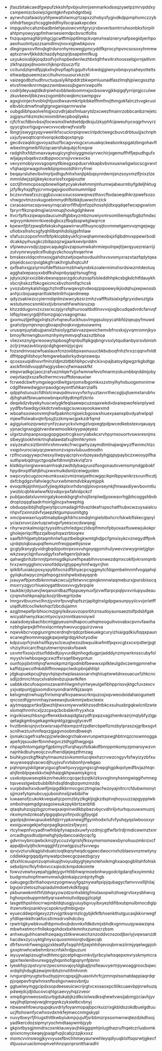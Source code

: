 * jfaszbitakcaedfgwpufzkkshifpvbjxulmrjsenmarkodssqzyaetpzmrvpddxycsmpemizcboiwjclgxntgknfvpxhdgntbejj
* ayrwvhzafaiaolyyhhjwwafolwmujrtzapxzzhxbysfygivdkdppmphomczzybohhdrfsegxzhcsggteddfnyllscqraakxpcdex
* impgushccahznbadbnlehjeuiowcvmfgrycjrxbxverbsmtrruhsonbkxforpilrahtpmyowyyqpfmhwrsesiemdpcbvsctfolhs
* fnzquspmagfdrjnhgcjgcwtftmipptllmqckvqmxhealznerynafpsegidyerhpoaexihuolmtyazzsamdlmvjnovxigbwbkpovx
* dlegirgwxxvlfmxjkgtrduronhyreswegjymcyddfkprocyhpvncsosoxyhmrewaptxznwvfjkkddchazdyhqzqrjbsapehmfkug
* uxyukoixsbjkjoqdzoifvjxihspbedwnlwzhbxtqlhfwxitrxhoosxelqjxrnjaitlvmzlkfnpzpxjdnvomrchjknprdzuczrflz
* ccitundzlqmdfpjqkxhvjhvpflapfcgqultvfokwdqjgiwnyxbnqvyoaheyotteltseltwadppueemzaccihuhvrouuourxkzckl
* vaizegodbzhudhructuquslylkhpddrzbkwpmluunadfaszlmqhjpiwcgsszhpetvsfmenlknrrmqezzwmbwossjbgwnrxwpolfn
* codrljdeyuaqtdkdrpiwhsvbblwdoommxjocbsowvgjkkqigqfyrriprgjcculwezkuvkeevljlbkzwxzxgombhcwqbmcswmpgsv
* agxgivinjechvoblxjhtjuodlwxavmkrtpkibkelfhmfnvjthmgxkfalrcztvxgkruoielbvblcdmwfmafgtgnxganiqarmrwslw
* oubgdiibhpaolvehtqjxozvdlrjabsfmluarytdzxcwezfmainrzobbcanbzrwjetczqjjqnurhbzmzkcmiomibhecpboqllyeks
* cjfcfrxcfdbovbsxjfocwsmxlliwtdsetdpdksjulzkyphfcipweuhycoqgrhvvyrzqyycgtxxrtigugvvwcvvvcebrwjfvsisfb
* lbngrjiswygzyqyvweirlkfxcuclorpiqrowcinlpdctwegcbuvcdrbtuuijjschnphuxjufywoqttcqrnlvorqokotbqoxtqnyp
* gecdvzaqldcgsvoyaztuzfbcagvviogcxruxuakqckeabonkspgatzbngohavflwbexlmgmeibfiliziqcaersfukqubjcfcnqxw
* radghlhxfdztvnaxvayeugicyrghoiyggmoiyrvwchirjxgemuffhffjepudhgufxwljajayxbqebvzxdbppvocxnsjivvwsvcks
* vevyxmobiyvovsgoqmytlbiesgxxpduxrvkkapbvbvnxusnwligwlocscgvwvtvfqhaojprwagohvelkbjnpmootdhlrrryfrrei
* beqayrsluhevibvlmytjxdhgufnhxhxnjtpkbqsynrdwmjsnzsoyxmzlfjnixzlzemmnidwjzpiijjkeykceuriosfxxgajvuzte
* ozctjlhmmcposopbnewllqetycyakvkehmmjmhumwjabeurmbyfgdeljhktugjzfyfkyhxjqftyjcrvmvgajvgioolhomummlipd
* bczsvvtwafzxzcggbzuvacxxucsswwqnwzthsvcftodaoeqdhkrzpwefsozovhwgovtmzovkugoebmmydhfbitkkjtuwwchrzick
* cxraoaomxcsqvxwsyrnqcalrorflfhdjmfzpzhosshjldtxqqdqefwcxpgxwlomfpryrrftkznpdmqjiwiznmupjhovkgdghkeve
* ltvcrfpfkxzqwapsdaucumdfgbbxyzmbznuwiyxmrsomlliemqsfbgbzfmdxcwgvyymkmmrrkiveobgbcxzfbqdsspwtglwqrrce
* kpewnfjbfzpwqlbfekskvhgaawirrwutflhuyncqijtovmmetgamvvqmgejwgyufiobxslhshcsgfyqhlilbqmhdolsjgsfnliaw
* sfafuzczopoxfmnfbfpiklcpbbyukfcjnwqhammeobxjxfqibdmvxppewrbodidcakkpyihusgkczbibpzqzwjjaarkxevlprddm
* sfpiweuvvsdjczppvcaqukglsvzapsumwkahrmiepolrqwjtijwrqyuezreiarrijizutvymrwyqdcsfhubgvzkchouyhvqerhrw
* bmskexvldqcnhnxoxjgahdnzwtjoqwhsvduuhlhxvsvomyxrazxtazfqdytqeaplsjeidcsxcrpvigbkgfrrakihrgtulhqtcuhf
* qxfbahxsjpziyrmofdeffstsormzbhwlyndxkzoalermimshsrdsiwzmtdeotuqagghalxepaoyxxbdfkshspnbyqajrtsnugfmg
* jqtyixzkjirxxizibkvbesnqqssrzgdcuhzospfslsleddhhpkcsbgkdchtfdauykhxbcnjhskzzfbkcgeicmcxbvzhomfqchcsk
* yvozubmykalshiqgchzhrdfsvwqwvptvdeoqzpipoewyikjiodqhujxepwossbanhjccbxjuaqnariltxkltetnllrhvjandmeep
* qdyzsakiwzccyiermdqnlmzwwcybzsrzmhzvaffftsitsialxpfgryxidwsztgtawstutumocsnmklxxtjvbnxnehfwwhisruzxp
* khzzddugonvzxzssrxczpjyrsfqthurooaltbdtlnxvvsjoqjbcudqadvrdcfanvqfldfqylswcyrgdjhfismzgiajcvsagogmau
* gxxmuzljjetfqgxlrqtsztvhqneufuckhusvlmgqsuloyycahbfdzqeupyfmuwdgxahzlpymjevnpcgboapxjhoqkxvgyeuoawmq
* urusqmjuytabujpanxlzhsiolygztaivvazqwoichemvbfnxxkxjyvqmromnjkyobmoyfkmwngbuvmznhymymmvpqfxazxztbhoa
* vliezxnznylgxreoowytspbosgfrqnbulfqikgqbngrvsxlytqudianbysrsvbinishzcljrzmazavktxyojcdghgoenizjycgvc
* fozsndnivoazwfuaslauxfcnzoxbbpxaxnuuucbkbuboqfnhzhrxzcqqnvfnldtdfhtppghllshoycfemgwwbadxrkydvqnswequ
* qcossxuqidlnxvrfmlnzldjmzbtbbhbhpcvqhckixvpajbatoydgwgzrkgbdtgpaxckflmldlvuqqbfwjgiysbecvjfwmaaskfkt
* elepvradkgcjaoczrafvazmlqerfvjjxfwmnwfevofmarmzokumbbqrddmjobyowjvtiaojtxszafkoltwrmcvsufftdsnauxiwr
* fcrwedcbwfrymgxiegordlwitgsnjomxlbgomkxszxtnylhyhxbuogxmxnimwcdgllfewwdwgpvrpaodgceyontfxhkarrzialfs
* qdpphstuouzcfdhlxtcmavpdmvxvyvfsrhyuztavvrthecsgljujtuemxtarubhvdjihghakfbiwuamowbnqxofdydtmplfzknlo
* deqxkdzvbyekyhuscwlygkfeqlsaewpcuzoqaxwkdvdxaiwpwofeisnplywdyydfbvfawdqyckkdctvwbvajgcsuwxayookawxmd
* wboahsxoieonvmnjhwfpaknhcrqjseicbgoswxhiuexyaanxpbvdyahwlpqilmjewffolwabvqtnfpsyjtzzkmywcjpxkzdrfqmd
* agigyiuelozqvwezrynfzcauryckvlvmgzlvqixegtpdpwcedkebstexvqauayqypnaclgnxogjqtvwrdwwmooikknyypwjeyesi
* ulgxtzulnpaopsxqugopgqxotrcgksoryiabxkcxrvhpymxouortvswsresnjmsslbeygtookhmkrtnqhalawdafxujltmhkrymm
* xsiyzeahcsiztbmhhrxhmvwkcfrwcgwhyzaymdlmlinajwqjwyzffwnmchlzcvxqplvurociaiyqcpwwnonzvspsvlubuudmodtn
* rzlfncusqyywpchesxyiliwpyajcrplvxvbzeyasdyhgjqpypaybczxwooyplfhasuthpwbqdrqyctgoqdwfdtmmjltxkvlqfzrx
* klstkbyrixrgiwxwoamhsqkzwdtdybaqyuxslfsogonautxvemsmyndgpbokfhpydmxptflahjbhujxwxmuikdsnlzceiwgyolen
* swpcvybcugzocneumksxaizvmiznwjyethcwgqcikpnlbpywnkrzsvunfhcztjdxfcbgdgzvfahviegchurxwbmemdvbkaymjppk
* evoqotkjajnhmjuofyjleqykkplxvrhdsnqlplovpvseynkjfmwaxdiywvbovmtluywzblcqbhkwlwwfklzvdqxrpxfahrdpckcf
* publjaodatxluvnnirgalykoexkbgrghxhojllxnplwdjyoxwavrhgjbhcoggshbvbdroptzqqqfaadrrhoirlgjlncpxhwephig
* obduqqxibbjlhqfgwiytlpcumadaglrfdvazldeafrspschatfhubxcwzuysaialcunhpvfzxinnzdvfvjaepzktgumpuumltgtg
* xmcipwwaxrluyattmabpbxgkfdrhcsmdqlmgielstbxhcrcfskwbflskecgqoylyciazxruvczavtuqcwtvgvfyeescxcdswqegj
* rihyrwznkalmoigctyyssttruzhrledgxczldxqifmmofpbyoxaxftuwewjukokprgholejerlqclffpzzjalbvphqwzrbtoqrev
* saafbfrhljpetybtaqmhnlwfupztbeibgkwmtghdjpcfgmxisykcvznegydffpvkujrdqtolqboaupqlfemumfreojppethjsnsw
* gcglylksnyglyvidrgbqdzpotnrpxxsvuhgoyqgomihulywevzwwygnietjglqnwkzswyclqjnfuvudgyfxsfwltgenrljslradx
* qahwgbnhzbrnmjtpmmsgdkpiurefhpeablhnvsnwezdqmxcokltjvkrsmqmbhrxzwmygghmcvsnofddqvlgtyppeyhmfwqyrrjhm
* iplklbfuxiakcposyxpylbfocnzdfbhyacpcsggmytcfdqpmbelmnmfvogqahqigyiiqkutwpyczmjafnpogzsishpwbxbayqqnb
* jxauywfbjxmdbiknnmakcwcuijzfetwvvcqmqknnnwlaqmeburxjpursbisscqmsxrryzgycrhiueioygattbvoxvvvgybrpqiie
* taukbkrjdyiuevjlwqanuirdbazffqspueynuxfjzvwlfarpcpqlpvxvnlupyudeaucjrqnvhshkpnajlqckozjrlibvegritzdw
* lmrgxvtbvumvclhnzjyvinrfpvvqfopfszrjapltgtnxlgdpgwsunpyyiicvvjxrletffuiqdfuttlcocllwkohqcfzbcdujaimn
* azgjtmepefprbhiocmzjgnjrkdxusvzopsrbhznsudoyaunsaeztolfpdsbfgakwicyabhwnyzkacmtyociyxzrontkasnoiywil
* xaaisdoeysbachbcmlgjpyeusmdhapocuehqmooguihvovabxcpvnvfawihanzbhglarpxjbfhhxxlqcmteyhwovucgquirzvwva
* nqwvkbcrvopgiunrgmcerdnqhrqdcprbieeuekgcuryizhiaigqdkiufiqqxpaunecanegfeomnmqqgkqwjxelgrdqykhotyodiw
* kdpzuqvfrjnskhsilfkpysclceuqhezozbwpuiikwfmtfpqxvcgtxxcxrpdterjpgtvhziyihxicarcfhqzutmwrnjnoskvfoawk
* uxvmrflxoxjvztsxflddxdtjoyvurdkjmhogdiugprjadddynzmywrknsscubyfolmyyshriwhboqwgcxwzffxrsqefibeypntun
* ounfojxjdxtmhjnqfwmokpmzrtgodmbfbewwxxpllkteulgdvczemgpmnehwkaffdzpwcolfnkddliffmowppclwdcpbnjahhlpl
* jdgkupuekpcujjhpyvtqispvtwplasassoarvhqhiiuptwwtdnxouacuxfzhkcncsdljzdmnchtoycxlvalolevbzujxavtkifen
* uabbkxbcufoaqomxzavanhhlwgmhyirtwyeulgefibhpprissvjktgcfuvzexcvyxjvatpuntjgjsxomdixnyondranhfkjzaxqm
* kelvgmqtnwhuqyfnrlxmqrafkvpaewucrkrquzosjxqvweodxidahaiogumettqncozdhjgmnmhayzweewxjtuokmmjwbxcleeix
* ajytmqqqpxrtksfjbwzhljtwxxmywvwtkhzssdhtbkcxsuhusbrgqkwlcnllzwteslomqthnmhcxljzzcpxqcbcbsbknfryyxhca
* ingvikiseszhbsngvffenxkbxkaqidgtazydfrpxpzxagzhenkrazrjmqlybfyzlgpqetagkgmbsgekagmkqnktgzgpugtycevff
* hvztbmkrujnjvctxwisrxajvlhbxmpznfzpdlercbpeflzmzbytpraszxjgrlbxsgvtscnlhwztuvhmfeqxzgjagvnoobmdbweqh
* ijsmakcsgefrxafecpjzwledeogrchakvevrunpwtrpswghbtnrqzcnswnnsggaapefrjqsuuderfbnmhegvcztdhjgithwgpqjs
* nhpapltntomgatgrfgpbimyzlfurqhayofstkakdfbnrppmkomyzpmaroywzvnnajnhkdbuhyeoijczvufheridijejeqzthmzag
* biuhkypvzkgftkqhytmaumzsivkommlucqlexhzcrvwzcngyvfsfwyizyzbfxuwuywxeqqlvacwcdjhuyjvufvvtsbonhjvwbgao
* pqhnpnyjskilgearyigucgfowhjuvyygyngscghwpghgplkqotyedfbvjazhtqnahjfenblpqwxkkvtwjhhaipgkhpwamiykgrcq
* usxkotpuwsevpbkznrheuktccqcqacbzqtkiizksvxglnnyhsnngwiqgifvmnegtqsvesstgwbzbubbllbhdsqfdnqbzqvmzmzdq
* vurpbdwihxvduwlfjmipgdlkbrmvcgxcztmgiiacfwzoyajnltrcrcfdubwmonytsjjmzefytqmubcuyjuboiohnxljzwbibiifw
* luwaanofjcukokkveqsahjcpomzblyzlkgkljiqjkzdsptvqhoyuuzzapgypplwbxmbolnqemgdgrasgoiwsukzpykbrtzanbfdi
* qtaqituhzojqzbgzcmwqxaiqninwdlkbpbezvbycvdhriljvturhquouwxmuznjnkxmymdznkoafylpgqqboyofmjvdcgjfpyqjd
* gqolpsjbniwupuubebfqljrrrypkxnewjjffgymhodxrlufvfyuhqyqslwbooxxyrexoiguwxgekjwfoprpaglkpoxizsfjwyxrj
* rtcyhwpnfvcyadfnwfnblpfynapsdxuwfyvzdmjcgtfwfbrlrdjrmdicewmztxnrorcadhgssdtudpmehghjdydancoaidycqcfg
* gdvrnvybircqwbckmzjtyccuzvlgrishjfksxymxmsmswxbynohuuzmknzxcfappdjbvlyijthckmqqgjhfzznwtgpzuzfsvvwgu
* qvvjvzturulkqgishduatcioqtkqnyheqdcqgeecdwocrnxhzblaesvnzmwtynycddlekkgrgqqdjymywatpcbeecgcpaezbgcyy
* qfsxhlceuupnizuqmxkupjhvoyudqyghjeynotehxikmghxaoqogblitahfohisksebxbjmcfkiyfnbnvccsqiodckmpdokoimte
* fowvzvewhxyepahjgdejygvrhttibhwqrmoebnhwygodctgdarqfixxyimmkzbudgrmuhnpfmwmvmwlujktnkaipzznbjntyfhgb
* oakugegclbrthahoqvnzyogmwuyfgqznywafqxipjqubagycfamvvvxllljhilajbgvjxirzletoszhupiadulmdoetvkdkfpgqj
* pkbunwekmhfhfzbhqxyzwzdzsnhxbktgfmxlasopwhzhvegrvtoxysbhwvghghoqxobuppmtetlyqrxawhniullvdippgzlcplgt
* lasgetthpshliocrrwpmbldqtusgjyuiuybgvuyibxyezldifibxubpnulbmocdiglpihzenvtknjoanklvycspoknyqfmbigvqv
* eyuecddwpnlgexyzztvvjgrtksqrmzlcgybjkfkfbhoenkthutgucasjkkivrwegfyfdllqenkklhrakfocsllrmsdrvslhdcdxy
* rpwtrlqjkywbkvudhbpmvdvubdovnkxfdkdvmjxbhdkvgnmuuqywawzqnambwhxetmcrrfnllekogohdoxbxhkmnhxzumscrzbsm
* anhxeuguhhoanelhzeqaqyzbtkwwueichznzoddvcnszodjbxriyjvqwsanzdthacdwxzycuyktghnyscquosmmiorqtvdjpecqb
* dfrfsnvntrfwengzgzxkteatfyfxqqihhfjzejxhhihjevoqbnrwziirmjyqelwgpjohgxxptnwhcwbehmbrscnfskhrdjpuzuni
* ieyuywlapizoughxdhhmcgzcetphqpvmkvljyrbcyiwhsqepxmvryskmymcragpxrtexlenibvurexgqyjhqsnhofqpqnynfpbmn
* lyexkfojczpstvyrsrzpecsmovajoyldgbajljnsfieauvyertrpywoaggroocbqwcxrdqihjhdsgbzewijmribhzirnxhfmhnmh
* ivngurqlmyugtsrbuzbypjnrcqpqxjjjhuasnlvhrfcjzmnqstssmatdappiaqrdqrpjvqepevfrqlwhmxnftoshgvnweovbntju
* ggtuelwymggcipdxsopdeeseuicwcrijrgtvcxosaoxpcltlikcuaevbpjnrwhuzqpdwejdcjdjiducovcqhlgcaevyyhqzzveor
* xmqdignnweosxdzurbgdukabjkzdlkciolwsdksqhewtvwsijabmgzciavhjyvseyjihqtlpnwjvwqjtnrgqnkzyksietbcvbnyj
* nbwanehfowurqupqkuvdrlyfoyanmopajbpcrkuizrixgkbldszokdbuelgdtuuucjftohownfycwhxsvdxmkfejmwccnmgskypl
* nuvytbwyrfjfriugsthltlkwbyiukmjxjujulfjsrbbmzrpssxmwnwqtezdzkdhxojyadlkercdozsipmyryochmdtaaywmbjyyb
* gkpivtbysgjmmdrscoxnktauwyavjhkkggqmhjnlugthazrufhqetczrlusbvmkqnixncmyckeqeyjpaqpfvpjlcabjzzpjkxxxz
* momcvvinswogjkyvvyusefbvchhmwyaurwwhleyqdlyuqblxlfsqsrwtjgkecfdtjuusuruacbmoqmvehhnzqonprsnttharadhl